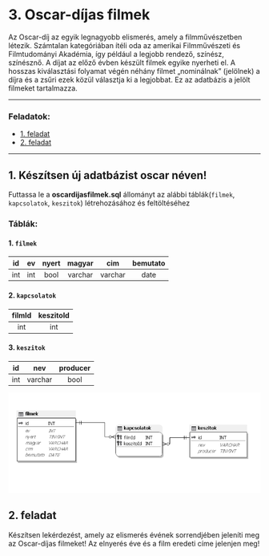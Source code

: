 # 3. Oscar-díjas filmek 

Az Oscar-díj az egyik legnagyobb elismerés, amely a filmművészetben létezik. Számtalan
kategóriában ítéli oda az amerikai Filmművészeti és Filmtudományi Akadémia, így például a
legjobb rendező, színész, színésznő. A díjat az előző évben készült filmek egyike nyerheti el.
A hosszas kiválasztási folyamat végén néhány filmet „nominálnak” (jelölnek) a díjra és a zsűri
ezek közül választja ki a legjobbat. Ez az adatbázis a jelölt filmeket tartalmazza. 

---
### Feladatok:
- [1. feladat](#1-készítsen-új-adatbázist-oscar-néven)
- [2. feladat](#2-feladat)


---
## 1. Készítsen új adatbázist oscar néven!

Futtassa le a **oscardijasfilmek.sql** állományt az alábbi táblák(`filmek`, `kapcsolatok`, `keszitok`) létrehozásához és feltöltéséhez

### Táblák:
#### 1. `filmek`

| id  | ev  | nyert | magyar  | cim     | bemutato |
| :-: | :-: | :---: | :-----: | :-----: | :------: |
| int | int | bool  | varchar | varchar | date     |

#### 2. `kapcsolatok`

| filmId | keszitoId |
| :----: | :-------: |
| int    | int       |

#### 3. `keszitok`

| id  | nev     | producer |
| :-: | :-----: | :------: |
| int | varchar | bool     |

![táblák](oscardijabra_javitott.png)

## 2. feladat

Készítsen lekérdezést, amely az elismerés évének sorrendjében jeleníti meg az Oscar-díjas
filmeket! Az elnyerés éve és a film eredeti címe jelenjen meg! 
